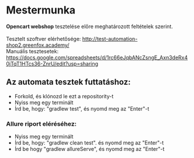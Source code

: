 # Mestermunka <br />

**Opencart webshop** tesztelése előre meghatározott feltételek szerint. <br />
<br />Tesztelt szoftver elérhetősége: http://test-automation-shop2.greenfox.academy/ <br />
Manuális tesztesetek: https://docs.google.com/spreadsheets/d/1rc66eJqbANcZsngE_Axn3deRx40jTqT1HTcs36-ZnrU/edit?usp=sharing

## Az automata tesztek futtatáshoz:
- Forkold, és klónozd le ezt a repositority-t
- Nyiss meg egy terminált
- Írd be, hogy: "gradlew test", és nyomd meg az "Enter"-t

### Allure riport eléréséhez:
- Nyiss meg egy terminált
- Írd be, hogy: "gradlew clean test". és nyomd meg az "Enter"-t
- Írd be hogy "gradlew allureServe", és nyomd meg az "Enter"-t

